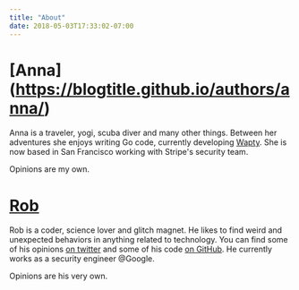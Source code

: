 ```yaml
---
title: "About"
date: 2018-05-03T17:33:02-07:00
---
```


# [Anna] (https://blogtitle.github.io/authors/anna/)
Anna is a traveler, yogi, scuba diver and many other things. Between her adventures she enjoys writing Go code, currently developing [Wapty](https://github.com/empijei/wapty). She is now based in San Francisco working with Stripe's security team.

Opinions are my own.

# [Rob](https://blogtitle.github.io/authors/rob/)
Rob is a coder, science lover and glitch magnet. He likes to find weird and unexpected behaviors in anything related to technology. You can find some of his opinions [on twitter](https://twitter.com/empijei) and some of his code [on GitHub](https://github.com/empijei).
He currently works as a security engineer @Google.

Opinions are his very own.
